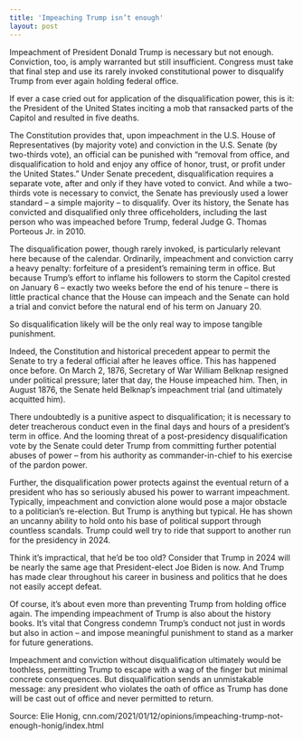 ```yaml
---
title: 'Impeaching Trump isn’t enough'
layout: post
---
```


Impeachment of President Donald Trump is necessary but not enough. Conviction, too, is amply warranted but still insufficient. Congress must take that final step and use its rarely invoked constitutional power to disqualify Trump from ever again holding federal office.

If ever a case cried out for application of the disqualification power, this is it: the President of the United States inciting a mob that ransacked parts of the Capitol and resulted in five deaths.

The Constitution provides that, upon impeachment in the U.S. House of Representatives (by majority vote) and conviction in the U.S. Senate (by two-thirds vote), an official can be punished with “removal from office, and disqualification to hold and enjoy any office of honor, trust, or profit under the United States.” Under Senate precedent, disqualification requires a separate vote, after and only if they have voted to convict. And while a two-thirds vote is necessary to convict, the Senate has previously used a lower standard – a simple majority – to disqualify. Over its history, the Senate has convicted and disqualified only three officeholders, including the last person who was impeached before Trump, federal Judge G. Thomas Porteous Jr. in 2010.

The disqualification power, though rarely invoked, is particularly relevant here because of the calendar. Ordinarily, impeachment and conviction carry a heavy penalty: forfeiture of a president’s remaining term in office. But because Trump’s effort to inflame his followers to storm the Capitol crested on January 6 – exactly two weeks before the end of his tenure – there is little practical chance that the House can impeach and the Senate can hold a trial and convict before the natural end of his term on January 20.

So disqualification likely will be the only real way to impose tangible punishment.

Indeed, the Constitution and historical precedent appear to permit the Senate to try a federal official after he leaves office. This has happened once before. On March 2, 1876, Secretary of War William Belknap resigned under political pressure; later that day, the House impeached him. Then, in August 1876, the Senate held Belknap’s impeachment trial (and ultimately acquitted him).

There undoubtedly is a punitive aspect to disqualification; it is necessary to deter treacherous conduct even in the final days and hours of a president’s term in office. And the looming threat of a post-presidency disqualification vote by the Senate could deter Trump from committing further potential abuses of power – from his authority as commander-in-chief to his exercise of the pardon power.

Further, the disqualification power protects against the eventual return of a president who has so seriously abused his power to warrant impeachment. Typically, impeachment and conviction alone would pose a major obstacle to a politician’s re-election. But Trump is anything but typical. He has shown an uncanny ability to hold onto his base of political support through countless scandals. Trump could well try to ride that support to another run for the presidency in 2024.

Think it’s impractical, that he’d be too old? Consider that Trump in 2024 will be nearly the same age that President-elect Joe Biden is now. And Trump has made clear throughout his career in business and politics that he does not easily accept defeat.

Of course, it’s about even more than preventing Trump from holding office again. The impending impeachment of Trump is also about the history books. It’s vital that Congress condemn Trump’s conduct not just in words but also in action – and impose meaningful punishment to stand as a marker for future generations.

Impeachment and conviction without disqualification ultimately would be toothless, permitting Trump to escape with a wag of the finger but minimal concrete consequences. But disqualification sends an unmistakable message: any president who violates the oath of office as Trump has done will be cast out of office and never permitted to return.

Source: Elie Honig, cnn.com/2021/01/12/opinions/impeaching-trump-not-enough-honig/index.html